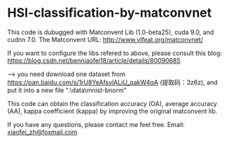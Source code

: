 # HSI-classification-by-matconvnet

This code is dubugged with Matconvent Lib (1.0-beta25), cuda 9.0, and cudnn 7.0. The Matconvent URL: http://www.vlfeat.org/matconvnet/

If you want to configure the libs refered to above, please consult this blog: https://blog.csdn.net/benniaofei18/article/details/80090685

--> you need download one dataset from https://pan.baidu.com/s/1rU8YeAfsvlALiU_qakW4qA (提取码：3z6z), and put it into a new file ".\data\mnist-bnorm"

This code can obtain the classification accuracy (OA), average accuracy (AA), kappa coefficient (kappa) by improving the original matconvent lib.

If you have any questions, please contact me feel free.  Email: xiaofei_zh@foxmail.com
